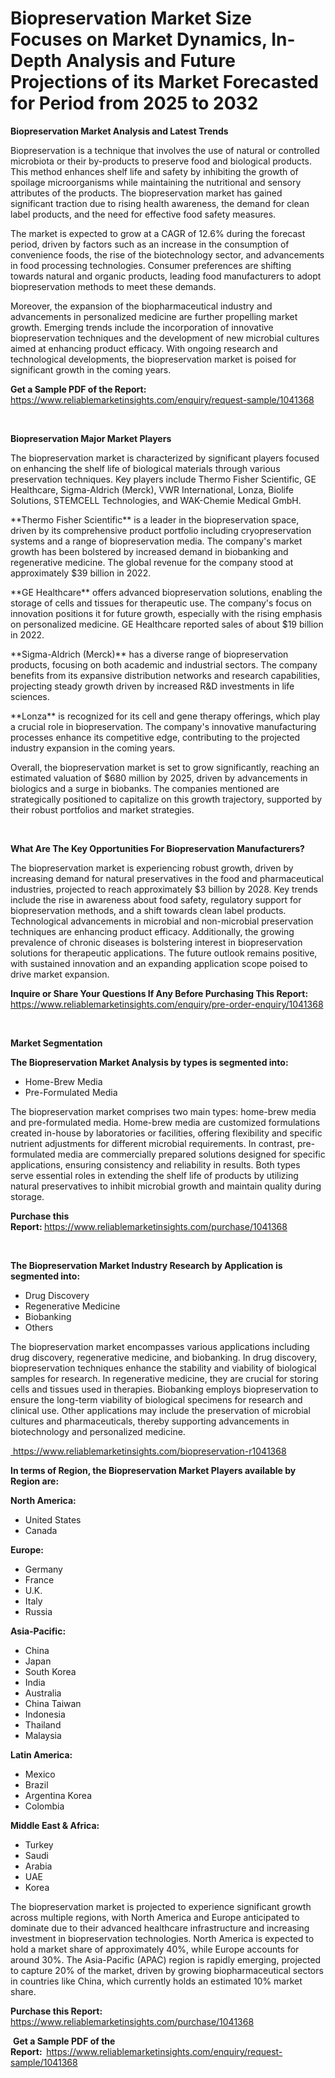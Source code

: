 <p><h1>Biopreservation Market Size Focuses on Market Dynamics, In-Depth Analysis and Future Projections of its Market Forecasted for Period from 2025 to 2032</h1></p><p><strong>Biopreservation Market Analysis and Latest Trends</strong></p>
<p><p>Biopreservation is a technique that involves the use of natural or controlled microbiota or their by-products to preserve food and biological products. This method enhances shelf life and safety by inhibiting the growth of spoilage microorganisms while maintaining the nutritional and sensory attributes of the products. The biopreservation market has gained significant traction due to rising health awareness, the demand for clean label products, and the need for effective food safety measures.</p><p>The market is expected to grow at a CAGR of 12.6% during the forecast period, driven by factors such as an increase in the consumption of convenience foods, the rise of the biotechnology sector, and advancements in food processing technologies. Consumer preferences are shifting towards natural and organic products, leading food manufacturers to adopt biopreservation methods to meet these demands.</p><p>Moreover, the expansion of the biopharmaceutical industry and advancements in personalized medicine are further propelling market growth. Emerging trends include the incorporation of innovative biopreservation techniques and the development of new microbial cultures aimed at enhancing product efficacy. With ongoing research and technological developments, the biopreservation market is poised for significant growth in the coming years.</p></p>
<p><strong>Get a Sample PDF of the Report:&nbsp;</strong> <a href="https://www.reliablemarketinsights.com/enquiry/request-sample/1041368?utm_campaign=3517&utm_medium=2&utm_source=Github&utm_content=ia&utm_term=13042025&utm_id=biopreservation">https://www.reliablemarketinsights.com/enquiry/request-sample/1041368</a></p>
<p>&nbsp;</p>
<p><strong>Biopreservation Major Market Players</strong></p>
<p><p>The biopreservation market is characterized by significant players focused on enhancing the shelf life of biological materials through various preservation techniques. Key players include Thermo Fisher Scientific, GE Healthcare, Sigma-Aldrich (Merck), VWR International, Lonza, Biolife Solutions, STEMCELL Technologies, and WAK-Chemie Medical GmbH.</p><p>**Thermo Fisher Scientific** is a leader in the biopreservation space, driven by its comprehensive product portfolio including cryopreservation systems and a range of biopreservation media. The company's market growth has been bolstered by increased demand in biobanking and regenerative medicine. The global revenue for the company stood at approximately $39 billion in 2022.</p><p>**GE Healthcare** offers advanced biopreservation solutions, enabling the storage of cells and tissues for therapeutic use. The company's focus on innovation positions it for future growth, especially with the rising emphasis on personalized medicine. GE Healthcare reported sales of about $19 billion in 2022.</p><p>**Sigma-Aldrich (Merck)** has a diverse range of biopreservation products, focusing on both academic and industrial sectors. The company benefits from its expansive distribution networks and research capabilities, projecting steady growth driven by increased R&D investments in life sciences.</p><p>**Lonza** is recognized for its cell and gene therapy offerings, which play a crucial role in biopreservation. The company's innovative manufacturing processes enhance its competitive edge, contributing to the projected industry expansion in the coming years.</p><p>Overall, the biopreservation market is set to grow significantly, reaching an estimated valuation of $680 million by 2025, driven by advancements in biologics and a surge in biobanks. The companies mentioned are strategically positioned to capitalize on this growth trajectory, supported by their robust portfolios and market strategies.</p></p>
<p>&nbsp;</p>
<p><strong>What Are The Key Opportunities For Biopreservation Manufacturers?</strong></p>
<p><p>The biopreservation market is experiencing robust growth, driven by increasing demand for natural preservatives in the food and pharmaceutical industries, projected to reach approximately $3 billion by 2028. Key trends include the rise in awareness about food safety, regulatory support for biopreservation methods, and a shift towards clean label products. Technological advancements in microbial and non-microbial preservation techniques are enhancing product efficacy. Additionally, the growing prevalence of chronic diseases is bolstering interest in biopreservation solutions for therapeutic applications. The future outlook remains positive, with sustained innovation and an expanding application scope poised to drive market expansion.</p></p>
<p><strong>Inquire or Share Your Questions If Any Before Purchasing This Report:</strong> <a href="https://www.reliablemarketinsights.com/enquiry/pre-order-enquiry/1041368?utm_campaign=3517&utm_medium=2&utm_source=Github&utm_content=ia&utm_term=13042025&utm_id=biopreservation">https://www.reliablemarketinsights.com/enquiry/pre-order-enquiry/1041368</a></p>
<p>&nbsp;</p>
<p><strong>Market Segmentation</strong></p>
<p><strong>The Biopreservation Market Analysis by types is segmented into:</strong></p>
<p><ul><li>Home-Brew Media</li><li>Pre-Formulated Media</li></ul></p>
<p><p>The biopreservation market comprises two main types: home-brew media and pre-formulated media. Home-brew media are customized formulations created in-house by laboratories or facilities, offering flexibility and specific nutrient adjustments for different microbial requirements. In contrast, pre-formulated media are commercially prepared solutions designed for specific applications, ensuring consistency and reliability in results. Both types serve essential roles in extending the shelf life of products by utilizing natural preservatives to inhibit microbial growth and maintain quality during storage.</p></p>
<p><strong>Purchase this Report:&nbsp;</strong><a href="https://www.reliablemarketinsights.com/purchase/1041368?utm_campaign=3517&utm_medium=2&utm_source=Github&utm_content=ia&utm_term=13042025&utm_id=biopreservation">https://www.reliablemarketinsights.com/purchase/1041368</a></p>
<p>&nbsp;</p>
<p><strong>The Biopreservation Market Industry Research by Application is segmented into:</strong></p>
<p><ul><li>Drug Discovery</li><li>Regenerative Medicine</li><li>Biobanking</li><li>Others</li></ul></p>
<p><p>The biopreservation market encompasses various applications including drug discovery, regenerative medicine, and biobanking. In drug discovery, biopreservation techniques enhance the stability and viability of biological samples for research. In regenerative medicine, they are crucial for storing cells and tissues used in therapies. Biobanking employs biopreservation to ensure the long-term viability of biological specimens for research and clinical use. Other applications may include the preservation of microbial cultures and pharmaceuticals, thereby supporting advancements in biotechnology and personalized medicine.</p></p>
<p><a href="https://www.reliablemarketinsights.com/biopreservation-r1041368?utm_campaign=3517&utm_medium=2&utm_source=Github&utm_content=ia&utm_term=13042025&utm_id=biopreservation">&nbsp;https://www.reliablemarketinsights.com/biopreservation-r1041368</a></p>
<p><strong>In terms of Region, the Biopreservation Market Players available by Region are:</strong></p>
<p>
    <p> <strong> North America: </strong>
        <ul>
            <li>United States</li>
            <li>Canada</li>
        </ul>
        </p> 
    <p> <strong> Europe: </strong>
        <ul>
            <li>Germany</li>
            <li>France</li>
            <li>U.K.</li>
            <li>Italy</li>
            <li>Russia</li>
        </ul>
        </p> 
    <p> <strong> Asia-Pacific: </strong>
        <ul>
            <li>China</li>
            <li>Japan</li>
            <li>South Korea</li>
            <li>India</li>
            <li>Australia</li>
            <li>China Taiwan</li>
            <li>Indonesia</li>
            <li>Thailand</li>
            <li>Malaysia</li>
        </ul>
        </p> 
    <p> <strong> Latin America: </strong>
        <ul>
            <li>Mexico</li>
            <li>Brazil</li>
            <li>Argentina Korea</li>
            <li>Colombia</li>
        </ul>
        </p> 
    <p> <strong> Middle East & Africa: </strong>
        <ul>
            <li>Turkey</li>
            <li>Saudi</li>
            <li>Arabia</li>
            <li>UAE</li>
            <li>Korea</li>
        </ul>
    </p>
    </p>
<p><p>The biopreservation market is projected to experience significant growth across multiple regions, with North America and Europe anticipated to dominate due to their advanced healthcare infrastructure and increasing investment in biopreservation technologies. North America is expected to hold a market share of approximately 40%, while Europe accounts for around 30%. The Asia-Pacific (APAC) region is rapidly emerging, projected to capture 20% of the market, driven by growing biopharmaceutical sectors in countries like China, which currently holds an estimated 10% market share.</p></p>
<p><strong>Purchase this Report: </strong><a href="https://www.reliablemarketinsights.com/purchase/1041368?utm_campaign=3517&utm_medium=2&utm_source=Github&utm_content=ia&utm_term=13042025&utm_id=biopreservation">https://www.reliablemarketinsights.com/purchase/1041368</a></p>
<p>&nbsp;<strong>Get a Sample PDF of the Report:&nbsp;&nbsp;</strong><a href="https://www.reliablemarketinsights.com/enquiry/request-sample/1041368?utm_campaign=3517&utm_medium=2&utm_source=Github&utm_content=ia&utm_term=13042025&utm_id=biopreservation">https://www.reliablemarketinsights.com/enquiry/request-sample/1041368</a></p>
<p><strong></strong></p>
<p><p></p><p></p><p></p></p>